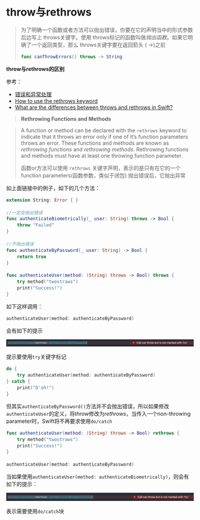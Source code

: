 # throw与rethrows

> 为了明确一个函数或者方法可以抛出错误，你要在它的声明当中的形式参数后边写上 throws关键字。使用 throws标记的函数叫做*抛出函数*。如果它明确了一个返回类型，那么 throws关键字要在返回箭头 ( ->)之前
>
> ```swift
> func canThrowErrors() throws -> String
> ```

**throw与rethrows的区别**

参考：

+ [错误和异常处理](https://swifter.tips/error-handle/)
+ [How to use the rethrows keyword](https://www.hackingwithswift.com/example-code/language/how-to-use-the-rethrows-keyword)
+ [What are the differences between throws and rethrows in Swift?](https://stackoverflow.com/questions/43305051/what-are-the-differences-between-throws-and-rethrows-in-swift)

>**Rethrowing Functions and Methods**

> A function or method can be declared with the `rethrows` keyword to indicate that it throws an error only if one of it’s function parameters throws an error. These functions and methods are known as *rethrowing functions* and *rethrowing methods*. Rethrowing functions and methods must have at least one throwing function parameter.
>
> 函数or方法可以使用 `rethrows` 关键字声明，表示的是只有在它的一个 function parameters(函数参数，类似于闭包) 抛出错误后，它抛出异常

如上面链接中的例子，如下的几个方法：

```swift
extension String: Error { }

//一定会抛出错误
func authenticateBiometrically(_ user: String) throws -> Bool {
    throw "Failed"
}

//不抛出错误
func authenticateByPassword(_ user: String) -> Bool {
    return true
}

func authenticateUser(method: (String) throws -> Bool) throws {
    try method("twostraws")
    print("Success!")
}

```

如下这样调用：

```swift
authenticateUser(method: authenticateByPassword)
```

会有如下的提示

![错误提示](https://github.com/winfredzen/iOS-Basic/blob/master/Swift/images/14.png)

提示要使用`try`关键字标记

```swift
do {
    try authenticateUser(method: authenticateByPassword)
} catch {
    print("D'oh!")
}
```

但其实`authenticateByPassword()`方法并不会抛出错误，所以如果修改`authenticateUser`的定义，将*throw*修改为*rethrows*，当传入一个non-throwing parameter时，Swift将不再要求使用`do/catch`

```swift
func authenticateUser(method: (String) throws -> Bool) rethrows {
    try method("twostraws")
    print("Success!")
}

authenticateUser(method: authenticateByPassword)
```

当如果使用`authenticateUser(method: authenticateBiometrically)`，则会有如下的提示：

![错误提示](https://github.com/winfredzen/iOS-Basic/blob/master/Swift/images/15.png)

表示需要使用`do/catch`块

